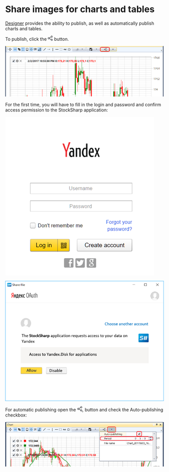 # Share images for charts and tables

[Designer](Designer.md) provides the ability to publish, as well as automatically publish charts and tables.

To publish, click the ![Designer Share link ico](../images/Designer_Share_link_ico.png) button. 

![Designer Share link](../images/Designer_Share_link.png)

For the first time, you will have to fill in the login and password and confirm access permission to the StockSharp application:

![Designer Share link Ya](../images/Designer_Share_link_Ya.png)

![Designer Share link Ya 02](../images/Designer_Share_link_Ya_02.png)

For automatic publishing open the ![Designer Share link ico](../images/Designer_Share_link_ico.png), button and check the Auto\-publishing checkbox:

![Designer Share link 01](../images/Designer_Share_link_01.png)
